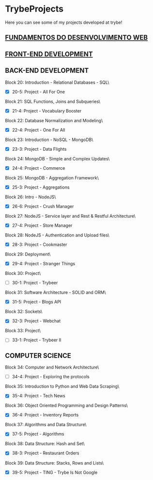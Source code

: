 # TrybeProjects

Here you can see some of my projects developed at trybe!


## [FUNDAMENTOS DO DESENVOLVIMENTO WEB](https://github.com/MariaAliceGuimaraes/TrybeProjects/tree/main/01_FUNDAMENTOS%20DO%20DESENVOLVIMENTO%20WEB)


## [FRONT-END DEVELOPMENT](https://github.com/MariaAliceGuimaraes/TrybeProjects/tree/main/02_FRONT-END%20DEVELOPMENT)


## BACK-END DEVELOPMENT

Block 20: Introduction - Relational Databases - SQL\
- [x] 20-5: Project - All For One

Block 21: SQL Functions, Joins and Subqueries\
- [x] 21-4: Project - Vocabulary Booster

Block 22: Database Normalization and Modeling\
- [x] 22-4: Project - One For All

Block 23: Introduction - NoSQL - MongoDB\
- [x] 23-3: Project - Data Flights

Block 24: MongoDB - Simple and Complex Updates\
- [x] 24-4: Project - Commerce

Block 25: MongoDB - Aggregation Framework\
- [x] 25-3: Project - Aggregations

Block 26: Intro - NodeJS\
- [x] 26-6: Project - Crush Manager

Block 27: NodeJS - Service layer and Rest & Restful Architecture\
- [x] 27-4: Project - Store Manager

Block 28: NodeJS - Authentication and Upload files\
- [x] 28-3: Project - Cookmaster

Block 29: Deployment\
- [x] 29-4: Project - Stranger Things

Block 30: Project\
- [ ] 30-1: Project - Trybeer

Block 31: Software Architecture - SOLID and ORM\
- [x] 31-5: Project - Blogs API

Block 32: Sockets\
- [x] 32-3: Project - Webchat

Block 33: Project\
- [ ] 33-1: Project - Trybeer II

## COMPUTER SCIENCE

Block 34: Computer and Network Architecture\
- [ ] 34-4: Project - Exploring the protocols

Block 35: Introduction to Python and Web Data Scraping\
- [x] 35-4: Project - Tech News

Block 36: Object Oriented Programming and Design Patterns\
- [x] 36-4: Project - Inventory Reports

Block 37: Algorithms and Data Structure\
- [x] 37-5: Project - Algorithms

Block 38: Data Structure: Hash and Set\
- [x] 38-3: Project - Restaurant Orders

Block 39: Data Structure: Stacks, Rows and Lists\
- [x] 39-5: Project - TING - Trybe Is Not Google
